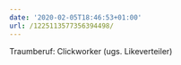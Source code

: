 ```yaml
---
date: '2020-02-05T18:46:53+01:00'
url: /1225113577356394498/
---
```

Traumberuf: Clickworker (ugs. Likeverteiler)
